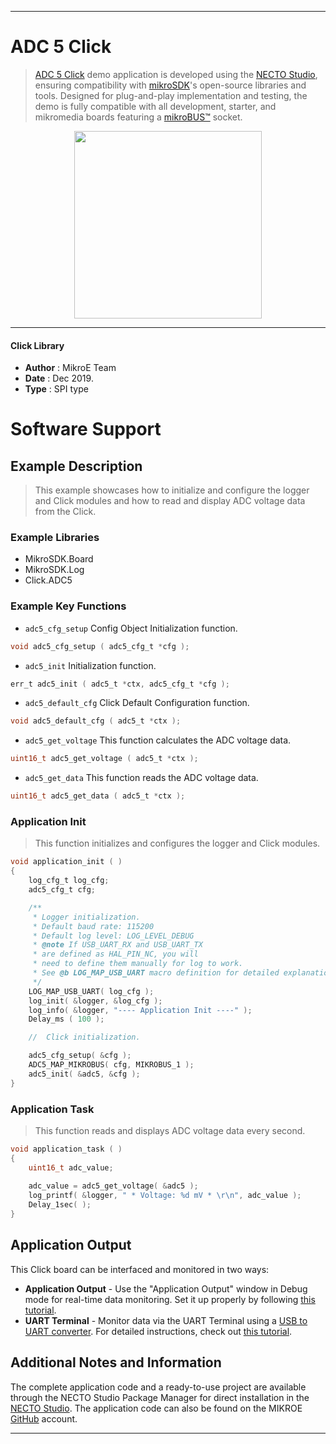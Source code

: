 
---
# ADC 5 Click

> [ADC 5 Click](https://www.mikroe.com/?pid_product=MIKROE-2846) demo application is developed using
the [NECTO Studio](https://www.mikroe.com/necto), ensuring compatibility with [mikroSDK](https://www.mikroe.com/mikrosdk)'s
open-source libraries and tools. Designed for plug-and-play implementation and testing, the demo is fully compatible with
all development, starter, and mikromedia boards featuring a [mikroBUS&trade;](https://www.mikroe.com/mikrobus) socket.

<p align="center">
  <img src="https://www.mikroe.com/?pid_product=MIKROE-2846&image=1" height=300px>
</p>

---

#### Click Library

- **Author**        : MikroE Team
- **Date**          : Dec 2019.
- **Type**          : SPI type

# Software Support

## Example Description

> This example showcases how to initialize and configure the logger and Click modules and 
  how to read and display ADC voltage data from the Click. 

### Example Libraries

- MikroSDK.Board
- MikroSDK.Log
- Click.ADC5

### Example Key Functions

- `adc5_cfg_setup` Config Object Initialization function. 
```c
void adc5_cfg_setup ( adc5_cfg_t *cfg );
``` 
 
- `adc5_init` Initialization function. 
```c
err_t adc5_init ( adc5_t *ctx, adc5_cfg_t *cfg );
```

- `adc5_default_cfg` Click Default Configuration function. 
```c
void adc5_default_cfg ( adc5_t *ctx );
```

- `adc5_get_voltage` This function calculates the ADC voltage data. 
```c
uint16_t adc5_get_voltage ( adc5_t *ctx );
```
 
- `adc5_get_data` This function reads the ADC voltage data. 
```c
uint16_t adc5_get_data ( adc5_t *ctx );
```

### Application Init

> This function initializes and configures the logger and Click modules.

```c
void application_init ( )
{
    log_cfg_t log_cfg;
    adc5_cfg_t cfg;

    /** 
     * Logger initialization.
     * Default baud rate: 115200
     * Default log level: LOG_LEVEL_DEBUG
     * @note If USB_UART_RX and USB_UART_TX 
     * are defined as HAL_PIN_NC, you will 
     * need to define them manually for log to work. 
     * See @b LOG_MAP_USB_UART macro definition for detailed explanation.
     */
    LOG_MAP_USB_UART( log_cfg );
    log_init( &logger, &log_cfg );
    log_info( &logger, "---- Application Init ----" );
    Delay_ms ( 100 );

    //  Click initialization.

    adc5_cfg_setup( &cfg );
    ADC5_MAP_MIKROBUS( cfg, MIKROBUS_1 );
    adc5_init( &adc5, &cfg );
}
```

### Application Task

> This function reads and displays ADC voltage data every second. 

```c
void application_task ( )
{
    uint16_t adc_value;
    
    adc_value = adc5_get_voltage( &adc5 );
    log_printf( &logger, " * Voltage: %d mV * \r\n", adc_value );
    Delay_1sec( );
}
```

## Application Output

This Click board can be interfaced and monitored in two ways:
- **Application Output** - Use the "Application Output" window in Debug mode for real-time data monitoring.
Set it up properly by following [this tutorial](https://www.youtube.com/watch?v=ta5yyk1Woy4).
- **UART Terminal** - Monitor data via the UART Terminal using
a [USB to UART converter](https://www.mikroe.com/click/interface/usb?interface*=uart,uart). For detailed instructions,
check out [this tutorial](https://help.mikroe.com/necto/v2/Getting%20Started/Tools/UARTTerminalTool).

## Additional Notes and Information

The complete application code and a ready-to-use project are available through the NECTO Studio Package Manager for 
direct installation in the [NECTO Studio](https://www.mikroe.com/necto). The application code can also be found on
the MIKROE [GitHub](https://github.com/MikroElektronika/mikrosdk_click_v2) account.

---
